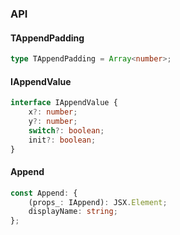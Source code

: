 

### API

#### TAppendPadding

```ts
type TAppendPadding = Array<number>;
```

#### IAppendValue

```ts
interface IAppendValue {
    x?: number;
    y?: number;
    switch?: boolean;
    init?: boolean;
}
```

#### Append

```ts
const Append: {
    (props_: IAppend): JSX.Element;
    displayName: string;
};
```

